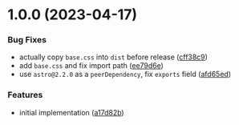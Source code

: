 # 1.0.0 (2023-04-17)


### Bug Fixes

* actually copy `base.css` into `dist` before release ([cff38c9](https://github.com/norskeld/astrowind/commit/cff38c91e9bdda8ea17008c8b85237df4161352b))
* add `base.css` and fix import path ([ee79d6e](https://github.com/norskeld/astrowind/commit/ee79d6e10b456c72338f58cce82bc876b40b6df6))
* use `astro@2.2.0` as a `peerDependency`, fix `exports` field ([afd65ed](https://github.com/norskeld/astrowind/commit/afd65ed0cbd9b1f7d6c37b4dd0d11b03b7eaa848))


### Features

* initial implementation ([a17d82b](https://github.com/norskeld/astrowind/commit/a17d82b2161383012f2cbe157a56284abbfeee81))
